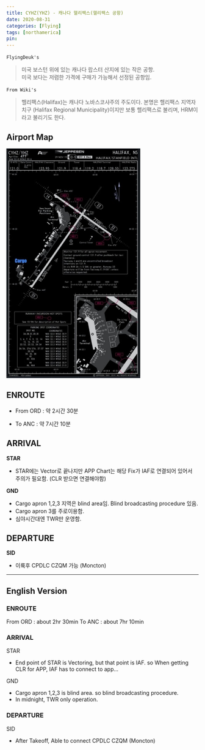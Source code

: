 ```yaml
---
title: CYHZ(YHZ) - 캐나다 핼리팩스(핼리팩스 공항)
date: 2020-08-31
categories: [Flying]
tags: [northamerica]
pin:
---
```


`FlyingDeuk's`
>미국 보스턴 위에 있는 캐나다 랍스터 산지에 있는 작은 공항. <br>
미국 보다는 저렴한 가격에 구매가 가능해서 선정된 공항임.

`From Wiki's`
>핼리팩스(Halifax)는 캐나다 노바스코샤주의 주도이다. 본명은 핼리팩스 지역자치구 (Halifax Regional Municipality)이지만 보통 핼리팩스로 불리며, HRM이라고 불리기도 한다.

## Airport Map
![yhz](/img/flying/airport/yhz_ap.jpg)

## ENROUTE
- From ORD : 약 2시간 30분

- To ANC : 약 7시간 10분

## ARRIVAL
**STAR**
- STAR에는 Vector로 끝나지만 APP Chart는 해당 Fix가 IAF로 연결되어 있어서 주의가 필요함. (CLR 받으면 연결해야함)

**GND**
- Cargo apron 1,2,3 지역은 blind area임. Blind broadcasting procedure 있음.
- Cargo apron 3를 주로이용함.
- 심야시간대엔 TWR만 운영함.

## DEPARTURE
**SID**
- 이륙후 CPDLC CZQM 가능 (Moncton)

-------
## English Version

### ENROUTE
From ORD : about 2hr 30min
To ANC : about 7hr 10min

### ARRIVAL
STAR
- End point of STAR is Vectoring, but that point is IAF. so When getting CLR for APP, IAF has to connect to app...

GND
-  Cargo apron 1,2,3 is blind area. so blind broadcasting procedure.
- In midnight, TWR only operation.

### DEPARTURE
SID
- After Takeoff, Able to connect CPDLC CZQM (Moncton)
